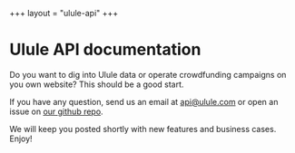 +++
layout = "ulule-api"
+++

# Ulule API documentation

Do you want to dig into Ulule data or operate crowdfunding campaigns on you own website? This should be a good start.

If you have any question, send us an email at [api@ulule.com](mailto:api@ulule.com) or open an issue on [our github repo](https://github.com/ulule/developers.ulule.com).

We will keep you posted shortly with new features and business cases. Enjoy!
